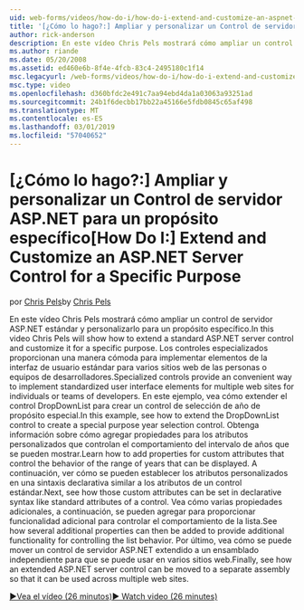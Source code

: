 ```yaml
---
uid: web-forms/videos/how-do-i/how-do-i-extend-and-customize-an-aspnet-server-control-for-a-specific-purpose
title: '[¿Cómo lo hago?:] Ampliar y personalizar un Control de servidor ASP.NET para un propósito específico | Microsoft Docs'
author: rick-anderson
description: En este vídeo Chris Pels mostrará cómo ampliar un control de servidor ASP.NET estándar y personalizarlo para un propósito específico. Los controles especializados proporcionan un c...
ms.author: riande
ms.date: 05/20/2008
ms.assetid: ed460e6b-8f4e-4fcb-83c4-2495180c1f14
msc.legacyurl: /web-forms/videos/how-do-i/how-do-i-extend-and-customize-an-aspnet-server-control-for-a-specific-purpose
msc.type: video
ms.openlocfilehash: d360bfdc2e491c7aa94ebd4da1a03063a93251ad
ms.sourcegitcommit: 24b1f6decbb17bb22a45166e5fdb0845c65af498
ms.translationtype: MT
ms.contentlocale: es-ES
ms.lasthandoff: 03/01/2019
ms.locfileid: "57040652"
---
```

<a name="how-do-i-extend-and-customize-an-aspnet-server-control-for-a-specific-purpose"></a><span data-ttu-id="98821-104">[¿Cómo lo hago?:] Ampliar y personalizar un Control de servidor ASP.NET para un propósito específico</span><span class="sxs-lookup"><span data-stu-id="98821-104">[How Do I:] Extend and Customize an ASP.NET Server Control for a Specific Purpose</span></span>
====================
<span data-ttu-id="98821-105">por [Chris Pels](https://twitter.com/chrispels)</span><span class="sxs-lookup"><span data-stu-id="98821-105">by [Chris Pels](https://twitter.com/chrispels)</span></span>

<span data-ttu-id="98821-106">En este vídeo Chris Pels mostrará cómo ampliar un control de servidor ASP.NET estándar y personalizarlo para un propósito específico.</span><span class="sxs-lookup"><span data-stu-id="98821-106">In this video Chris Pels will show how to extend a standard ASP.NET server control and customize it for a specific purpose.</span></span> <span data-ttu-id="98821-107">Los controles especializados proporcionan una manera cómoda para implementar elementos de la interfaz de usuario estándar para varios sitios web de las personas o equipos de desarrolladores.</span><span class="sxs-lookup"><span data-stu-id="98821-107">Specialized controls provide an convenient way to implement standardized user interface elements for multiple web sites for individuals or teams of developers.</span></span> <span data-ttu-id="98821-108">En este ejemplo, vea cómo extender el control DropDownList para crear un control de selección de año de propósito especial.</span><span class="sxs-lookup"><span data-stu-id="98821-108">In this example, see how to extend the DropDownList control to create a special purpose year selection control.</span></span> <span data-ttu-id="98821-109">Obtenga información sobre cómo agregar propiedades para los atributos personalizados que controlan el comportamiento del intervalo de años que se pueden mostrar.</span><span class="sxs-lookup"><span data-stu-id="98821-109">Learn how to add properties for custom attributes that control the behavior of the range of years that can be displayed.</span></span> <span data-ttu-id="98821-110">A continuación, ver cómo se pueden establecer los atributos personalizados en una sintaxis declarativa similar a los atributos de un control estándar.</span><span class="sxs-lookup"><span data-stu-id="98821-110">Next, see how those custom attributes can be set in declarative syntax like standard attributes of a control.</span></span> <span data-ttu-id="98821-111">Vea cómo varias propiedades adicionales, a continuación, se pueden agregar para proporcionar funcionalidad adicional para controlar el comportamiento de la lista.</span><span class="sxs-lookup"><span data-stu-id="98821-111">See how several additional properties can then be added to provide additional functionality for controlling the list behavior.</span></span> <span data-ttu-id="98821-112">Por último, vea cómo se puede mover un control de servidor ASP.NET extendido a un ensamblado independiente para que se puede usar en varios sitios web.</span><span class="sxs-lookup"><span data-stu-id="98821-112">Finally, see how an extended ASP.NET server control can be moved to a separate assembly so that it can be used across multiple web sites.</span></span>

[<span data-ttu-id="98821-113">&#9654;Vea el vídeo (26 minutos)</span><span class="sxs-lookup"><span data-stu-id="98821-113">&#9654; Watch video (26 minutes)</span></span>](https://channel9.msdn.com/Blogs/ASP-NET-Site-Videos/how-do-i-extend-and-customize-an-aspnet-server-control-for-a-specific-purpose)

